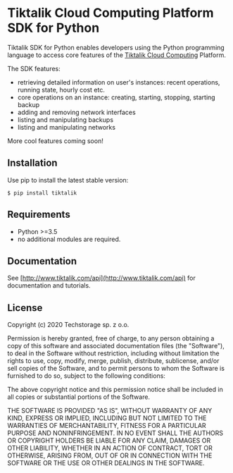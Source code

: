 # Tiktalik Cloud Computing Platform SDK for Python

Tiktalik SDK for Python enables developers using the Python programming
language to access core features of the [Tiktalik Cloud Computing](http://www.tiktalik.com) Platform.

The SDK features:

 * retrieving detailed information on user's instances: recent operations,
   running state, hourly cost etc.
 * core operations on an instance: creating, starting, stopping, starting backup
 * adding and removing network interfaces
 * listing and manipulating backups
 * listing and manipulating networks
 
 More cool features coming soon!

## Installation

Use pip to install the latest stable version:

`$ pip install tiktalik`

## Requirements

 * Python >=3.5
 * no additional modules are required.

## Documentation

See [http://www.tiktalik.com/api](http://www.tiktalik.com/api) for documentation and tutorials.

## License

Copyright (c) 2020 Techstorage sp. z o.o.

Permission is hereby granted, free of charge, to any person obtaining a copy of 
this software and associated documentation files (the "Software"), to deal in 
the Software without restriction, including without limitation the rights to 
use, copy, modify, merge, publish, distribute, sublicense, and/or sell copies of 
the Software, and to permit persons to whom the Software is furnished to do so, 
subject to the following conditions:

The above copyright notice and this permission notice shall be included in all 
copies or substantial portions of the Software.

THE SOFTWARE IS PROVIDED "AS IS", WITHOUT WARRANTY OF ANY KIND, EXPRESS OR 
IMPLIED, INCLUDING BUT NOT LIMITED TO THE WARRANTIES OF MERCHANTABILITY, FITNESS 
FOR A PARTICULAR PURPOSE AND NONINFRINGEMENT. IN NO EVENT SHALL THE AUTHORS OR 
COPYRIGHT HOLDERS BE LIABLE FOR ANY CLAIM, DAMAGES OR OTHER LIABILITY, WHETHER 
IN AN ACTION OF CONTRACT, TORT OR OTHERWISE, ARISING FROM, OUT OF OR IN 
CONNECTION WITH THE SOFTWARE OR THE USE OR OTHER DEALINGS IN THE SOFTWARE.
